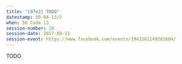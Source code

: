 ```yaml
---
title: "[07e2] TODO"
datestamp: 50-04-13/2
when: 50 Cudo 13
session-number: 19
session-date: 2017-08-11
session-event: https://www.facebook.com/events/1943261149281604/
---
```

TODO
